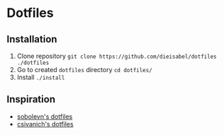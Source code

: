 # Dotfiles

## Installation

1. Clone repository `git clone https://github.com/dieisabel/dotfiles ./dotfiles`
2. Go to created `dotfiles` directory `cd dotfiles/`
3. Install `./install`

## Inspiration

- [sobolevn's dotfiles](https://github.com/sobolevn/dotfiles)
- [csivanich's dotfiles](https://github.com/csivanich/dotfiles)

